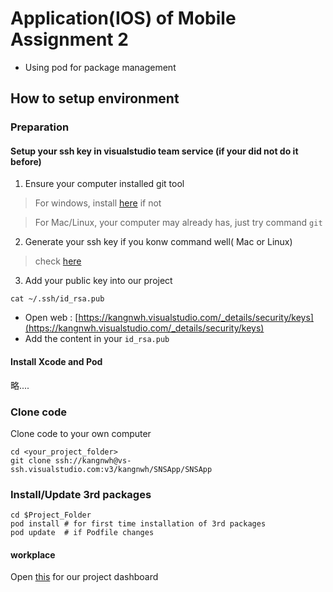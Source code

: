 # Application(IOS) of Mobile Assignment 2

- Using pod for package management


## How to setup environment

### Preparation

#### Setup your ssh key in visualstudio team service (if your did not do it before)
1. Ensure your computer installed git tool
> For windows, install [here](https://gitforwindows.org) if not

> For Mac/Linux, your computer may already has, just try command `git`

2. Generate your ssh key if you konw command well( Mac or Linux)
> check [here](https://confluence.atlassian.com/bitbucketserver/creating-ssh-keys-776639788.html)

3. Add your public key into our project
```shell
cat ~/.ssh/id_rsa.pub
```

- Open web : [https://kangnwh.visualstudio.com/_details/security/keys](https://kangnwh.visualstudio.com/_details/security/keys)
- Add the content in your `id_rsa.pub`

#### Install Xcode and Pod
略....

### Clone code

Clone code to your own computer
```shell
cd <your_project_folder>
git clone ssh://kangnwh@vs-ssh.visualstudio.com:v3/kangnwh/SNSApp/SNSApp
```   

### Install/Update 3rd packages
```shell
cd $Project_Folder
pod install # for first time installation of 3rd packages
pod update  # if Podfile changes

```

#### workplace 
Open [this](https://kangnwh.visualstudio.com/SNSApp/SNSApp%20Team/_dashboards/SNSApp%20Team/df984ad3-1ac5-48f8-a201-35c3e1f8b705) for our project dashboard
